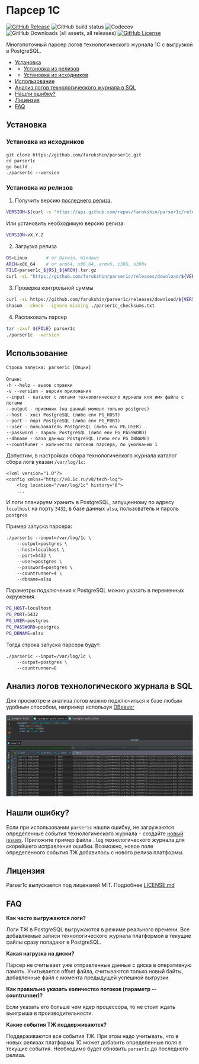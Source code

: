 # Парсер 1С

[![GitHub Release](https://img.shields.io/github/v/release/farukshin/parser1c?color=%231E90FF%09)](https://github.com/farukshin/parser1c/releases)
![GitHub build status](https://github.com/farukshin/parser1c/actions/workflows/parser1c.yml/badge.svg)
![Codecov](https://img.shields.io/codecov/c/github/farukshin/parser1c)
![GitHub Downloads (all assets, all releases)](https://img.shields.io/github/downloads/farukshin/parser1c/total?color=green)
[![GitHub License](https://img.shields.io/github/license/farukshin/parser1c)](https://github.com/farukshin/parser1c/blob/main/LICENSE.md)


Многопоточный парсер логов технологического журнала 1С с выгрузкой в PostgreSQL.

* [Установка](#install)
* * [Установка из релизов](#installRelease)
* * [Установка из исходников](#installSource)
* [Использование](#usage)
* [Анализ логов технологического журнала в SQL](#sql)
* [Нашли ошибку?](#err)
* [Лицензия](#lic)
* [FAQ](#faq)


<a name="install"></a> 

## Установка

<a name="installSource"></a> 

### Установка из исходников

```
git clone https://github.com/farukshin/parser1c.git
cd parser1c
go build .
./parser1c --version
```

<a name="installRelease"></a> 

### Установка из релизов

1. Получить версию [последнего релиза](https://github.com/farukshin/parser1c/releases).

``` bash
VERSION=$(curl -s "https://api.github.com/repos/farukshin/parser1c/releases/latest" | jq -r '.tag_name')
```
Или установить необходимую версию релиза:

``` bash
VERSION=vX.Y.Z
```

2. Загрузка релиза

``` bash
OS=Linux       # or Darwin, Windows
ARCH=x86_64    # or arm64, x86_64, armv6, i386, s390x
FILE=parser1c_${OS}_${ARCH}.tar.gz
curl -sL "https://github.com/farukshin/parser1c/releases/download/${VERSION}/${FILE}" > ${FILE}
```

3. Проверка контрольной суммы

``` bash
curl -sL https://github.com/farukshin/parser1c/releases/download/${VERSION}/parser1c_checksums.txt > parser1c_checksums.txt
shasum --check --ignore-missing ./parser1c_checksums.txt
```

4. Распаковать парсер

``` bash
tar -zxvf ${FILE} parser1c
./parser1c --version
```

<a name="usage"></a> 

## Использование

```
Строка запуска: parser1c [Опции]

Опции:
-h --help - вызов справки
-v --version - версия приложения
--input - каталог с логами технологического журнала или имя файла с логами
--output - приемник (на данный момент только postgres)
--host - хост PostgreSQL (либо env PG_HOST)
--port - порт PostgreSQL (либо env PG_PORT)
--user - пользователь PostgreSQL (либо env PG_USER)
--password - пароль PostgreSQL (либо env PG_PASSWORD)
--dbname - база данных PostgreSQL (либо env PG_DBNAME)
--countRuner - количество потоков парсера, по умолчанию 1
```

Допустим, в настройках сбора технологического журнала каталог сбора логв указан `/var/log/1c`:

```
<?xml version="1.0"?>
<config xmlns="http://v8.1c.ru/v8/tech-log">
    <log location="/var/log/1c" history="8">
    ...
```
И логи планируем хранить в PostgreSQL, запущенному по адресу `localhost` на порту `5432`, в базе данных `alsu`, пользователь и пароль `postgres`

Пример запуска парсера:

```
./parser1c --input=/var/log/1c \
    --output=postgres \
    --host=localhost \
    --port=5432 \
    --user=postgres \
    --password=postgres \
    --countrunner=4 \
    --dbname=alsu
```

Параметры подключения к PostgreSQL можно указать в переменных окружения. 

``` bash
PG_HOST=localhost
PG_PORT=5432
PG_USER=postgres
PG_PASSWORD=postgres
PG_DBNAME=alsu
```

Тогда строка запуска парсера будут:
```
./parser1c --input=/var/log/1c \
    --output=postgres \
    --countrunner=8
```

<a name="sql"></a> 

## Анализ логов технологического журнала в SQL

Для просмотре и анализа логов можно подключиться к базе любым удобным способом, например используя [DBeaver](https://dbeaver.io/)

![](./static/dbeaver.png)

<a name="err"></a> 

## Нашли ошибку?

Если при использовании `parser1c` нашли ошибку, не загружаются определенные события технологического журнала - создайте [новый issues](https://github.com/farukshin/parser1c/issues/new). Приложите пример файла `.log` технологического журнала для скорейшего исправления ошибки. Возможно, новое поле определенного события ТЖ добавилось с нового релиза платформы.

<a name="lic"></a> 

## Лицензия

Parser1c выпускается под лицензией MIT. Подробнее [LICENSE.md](https://github.com/farukshin/parser1c/blob/main/LICENSE.md)

<a name="faq"></a> 

## FAQ

**Как часто выгружаются логи?**

Логи ТЖ в PostgreSQL выгружаются в режиме реального времени. Все добавляемые записи технологического журнала платформой в текущие файлы сразу попадают в PostgreSQL.

**Какая нагрузка на диски?**

Парсер не считывает уже отправленные данные с диска в оперативную память. Учитывается offset файла, считываются только новый байты, добавленные файл с момента предыдущей успешной выгрузки.

**Как правильно указать количество потоков (параметр --countrunner)?**

Если указать его больше чем ядер процессора, то не стоит ждать выигрыша в производительности.

**Какие события ТЖ поддерживаются?**

Поддерживаются все события ТЖ. При этом надо учитывать, что в новых релизах платформы 1С может добавить определенные поля в текущие события. Необходимо будет обновить `parser1c` до последнего релиза.